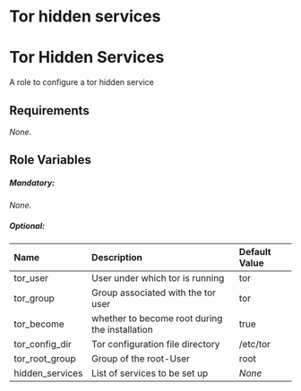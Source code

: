# Tor hidden services

# Tor Hidden Services

A role to configure a tor hidden service

## Requirements

_None._

## Role Variables

##### ***Mandatory***:
_None._

##### ***Optional***:
| Name | Description | Default Value |
| :--- | :---------- | :------------ |
| tor_user | User under which tor is running | tor
| tor_group | Group associated with the tor user | tor
| tor_become | whether to become root during the installation | true
| tor_config_dir | Tor configuration file directory | /etc/tor
| tor_root_group | Group of the root-User | root
| hidden_services | List of services to be set up | _None_ |

##### ***Hidden service***
* **name**: Name describing the hidden name. _Defaults to **dir** if not defined_
* **dir**: Directory to store the hidden service configuration. _Defaults to /var/lib/tor/**name** if not defined_
* **port**: Port to expose to the TOR-Network
* **service**: The ip-address and port of the service to be exposed _Defualts to 127.0.0.1:**port** if not defined_

## Dependencies

_None._

## Example Playbook

```yaml
- hosts: servers
  roles:
    role: tor_hidden_services
    hidden_services:
    - name: ssh-onion
      port: 22
      service: 127.0.0.1:22
    - dir: /var/lib/tor/https-onion
      port: 443
      service: 127.0.0.1:443
```

## License

MIT License

## Author Information

* [Toke](https://github.com/toke)
* [Madonius](https://github.com/madonius)
